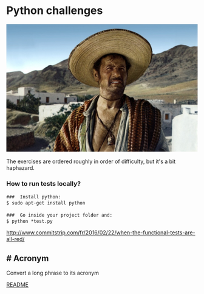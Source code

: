 # Python challenges

![Il buono, il brutto, il cattivo](bon-la-brute-et-le-trua-ii06-g.jpg)

The exercises are ordered roughly in order of difficulty, but it's a bit
haphazard.

### How to run tests locally?

```shell
###  Install python:
$ sudo apt-get install python

###  Go inside your project folder and:
$ python *test.py
```

http://www.commitstrip.com/fr/2016/02/22/when-the-functional-tests-are-all-red/

## # Acronym

Convert a long phrase to its acronym

[README](/python-acronym/README.md)